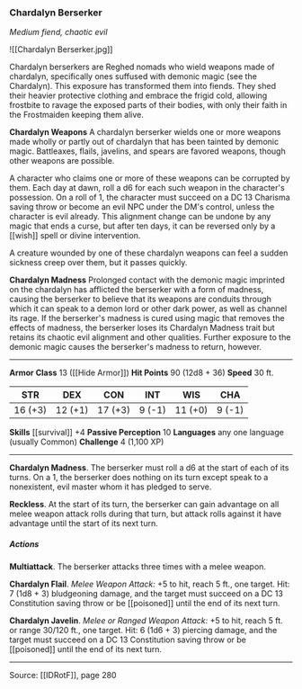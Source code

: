 ### Chardalyn Berserker
_Medium fiend, chaotic evil_

![[Chardalyn Berserker.jpg]]

Chardalyn berserkers are Reghed nomads who wield weapons made of chardalyn, specifically ones suffused with demonic magic (see the Chardalyn). This exposure has transformed them into fiends. They shed their heavier protective clothing and embrace the frigid cold, allowing frostbite to ravage the exposed parts of their bodies, with only their faith in the Frostmaiden keeping them alive.

**Chardalyn Weapons** A chardalyn berserker wields one or more weapons made wholly or partly out of chardalyn that has been tainted by demonic magic. Battleaxes, flails, javelins, and spears are favored weapons, though other weapons are possible.

A character who claims one or more of these weapons can be corrupted by them. Each day at dawn, roll a d6 for each such weapon in the character's possession. On a roll of 1, the character must succeed on a DC 13 Charisma saving throw or become an evil NPC under the DM's control, unless the character is evil already. This alignment change can be undone by any magic that ends a curse, but after ten days, it can be reversed only by a [[wish]] spell or divine intervention.

A creature wounded by one of these chardalyn weapons can feel a sudden sickness creep over them, but it passes quickly.


**Chardalyn Madness** Prolonged contact with the demonic magic imprinted on the chardalyn has afflicted the berserker with a form of madness, causing the berserker to believe that its weapons are conduits through which it can speak to a demon lord or other dark power, as well as channel its rage. If the berserker's madness is cured using magic that removes the effects of madness, the berserker loses its Chardalyn Madness trait but retains its chaotic evil alignment and other qualities. Further exposure to the demonic magic causes the berserker's madness to return, however.

---

**Armor Class** 13 ([[Hide Armor]])
**Hit Points** 90 (12d8 + 36)
**Speed** 30 ft.

| STR     | DEX     | CON     | INT     | WIS     | CHA     |
|---------|---------|---------|---------|---------|---------|
| 16 (+3) | 12 (+1) | 17 (+3) | 9 (-1) | 11 (+0) | 9 (-1) |

**Skills** [[survival]] +4
**Passive Perception** 10
**Languages** any one language (usually Common)
**Challenge** 4 (1,100 XP)

---

**Chardalyn Madness**. The berserker must roll a d6 at the start of each of its turns. On a 1, the berserker does nothing on its turn except speak to a nonexistent, evil master whom it has pledged to serve.

**Reckless**. At the start of its turn, the berserker can gain advantage on all melee weapon attack rolls during that turn, but attack rolls against it have advantage until the start of its next turn.

##### Actions
**Multiattack**. The berserker attacks three times with a melee weapon.

**Chardalyn Flail**. _Melee Weapon Attack:_ +5 to hit, reach 5 ft., one target. Hit: 7 (1d8 + 3) bludgeoning damage, and the target must succeed on a DC 13 Constitution saving throw or be [[poisoned]] until the end of its next turn.

**Chardalyn Javelin**. _Melee or Ranged Weapon Attack:_ +5 to hit, reach 5 ft. or range 30/120 ft., one target. Hit: 6 (1d6 + 3) piercing damage, and the target must succeed on a DC 13 Constitution saving throw or be [[poisoned]] until the end of its next turn.


---

Source: [[IDRotF]], page 280